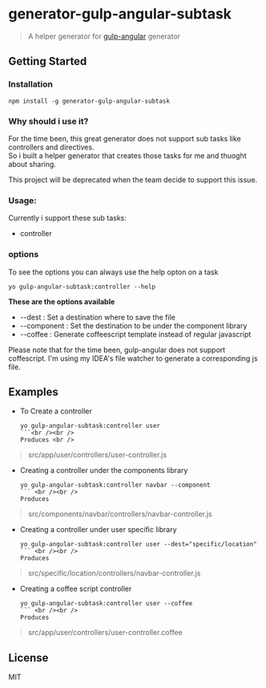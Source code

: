 # generator-gulp-angular-subtask

> A helper generator for [gulp-angular](https://github.com/Swiip/generator-gulp-angular) generator


## Getting Started

### Installation


```
npm install -g generator-gulp-angular-subtask
```

### Why should i use it?

For the time been, this great generator does not support sub tasks like controllers and directives. <br>
So i built a helper generator that creates those tasks for me and thuoght about sharing.

This project will be deprecated when the team decide to support this issue. 

### Usage:

Currently i support these sub tasks: 

  * controller
  
### options

To see the options you can always use the help opton on a task

```
yo gulp-angular-subtask:controller --help
```

**These are the options available**

  * --dest : Set a destination where to save the file
  * --component : Set the destination to be under the component library
  * --coffee : Generate coffeescript template instead of regular javascript
  
Please note that for the time been, gulp-angular does not support coffescript. I'm using my IDEA's file watcher to generate a corresponding js file.  

## Examples

* To Create a controller <br />
  ```
  yo gulp-angular-subtask:controller user
  ```<br /><br />
  Produces <br />
> src/app/user/controllers/user-controller.js

* Creating a controller under the components library <br />
  ```
  yo gulp-angular-subtask:controller navbar --component
  ``` <br /><br />
  Produces 
>src/components/navbar/controllers/navbar-controller.js

* Creating a controller under user specific library <br />
  ```
  yo gulp-angular-subtask:controller user --dest="specific/location"
  ``` <br /><br />
  Produces 
>src/specific/location/controllers/navbar-controller.js

* Creating a coffee script controller <br />
  ```
  yo gulp-angular-subtask:controller user --coffee
  ``` <br /><br />
  Produces 
>src/app/user/controllers/user-controller.coffee


## License

MIT
